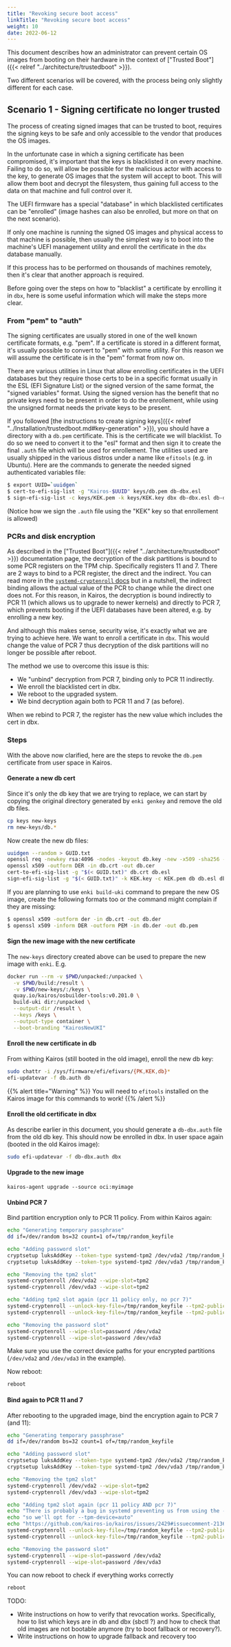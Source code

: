 ```yaml
---
title: "Revoking secure boot access"
linkTitle: "Revoking secure boot access"
weight: 10
date: 2022-06-12
---
```


This document describes how an administrator can prevent certain OS images from
booting on their hardware in the context of ["Trusted Boot"]({{< relref "../architecture/trustedboot" >}}).

Two different scenarios will be covered, with the process being only slightly different for each case.

## Scenario 1 - Signing certificate no longer trusted

The process of creating signed images that can be trusted to boot, requires the
signing keys to be safe and only accessible to the vendor that produces the OS images.

In the unfortunate case in which a signing certificate has been compromised, it's
important that the keys is blacklisted it on every machine.
Failing to do so, will allow be possible for the malicious actor with access to the key,
to generate OS images that the system will accept to boot.
This will allow them boot and decrypt the filesystem, thus gaining full access
to the data on that machine and full control over it.

The UEFI firmware has a special "database" in which blacklisted certificates can
be "enrolled" (image hashes can also be enrolled, but more on that on the next scenario).

If only one machine is running the signed OS images and physical access to that machine is
possible, then usually the simplest way is to boot into the machine's UEFI management utility
and enroll the certificate in the `dbx` database manually. 

If this process has to be performed on thousands of machines remotely, then it's clear
that another approach is required.

Before going over the steps on how to "blacklist" a certificate by enrolling it
in `dbx`, here is some useful information which will make the steps more clear.

### From "pem" to "auth"

The signing certificates are usually stored in one of the well known certificate
formats, e.g. "pem". If a certificate is stored in a different format, it's usually
possible to convert to "pem" with some utility. For this reason we will assume
the certificate is in the "pem" format from now on.

There are various utilities in Linux that allow enrolling certificates in the UEFI
databases but they require those certs to be in a specific format usually in the
ESL (EFI Signature List) or the signed version of the same format, the "signed variables"
format. Using the signed version has the benefit that no private keys need to be present
in order to do the enrollement, while using the unsigned format needs the private
keys to be present.

If you followed [the instructions to create signing keys]({{< relref "../Installation/trustedboot.md#key-generation" >}}), you should have a directory with a `db.pem` certificate. This is the certificate
we will blacklist. To do so we need to convert it to the "esl" format and then
sign it to create the final `.auth` file which will be used for enrollement.
The utilities used are usually shipped in the various distros under a name like `efitools` (e.g. in Ubuntu). Here are the commands to generate the needed signed authenticated variables file:

```bash
$ export UUID=`uuidgen`
$ cert-to-efi-sig-list -g "Kairos-$UUID" keys/db.pem db-dbx.esl
$ sign-efi-sig-list -c keys/KEK.pem -k keys/KEK.key dbx db-dbx.esl db-dbx.auth
```

(Notice how we sign the `.auth` file using the "KEK" key so that enrollement is allowed)

### PCRs and disk encryption

As described in the ["Trusted Boot"]({{< relref "../architecture/trustedboot" >}}) documentation page,
the decryption of the disk partitions is bound to some PCR registers on the TPM chip.
Specifically registers 11 and 7.
There are 2 ways to bind to a PCR register, the direct and the indirect. You can
read more in the [`systemd-cryptenroll` docs](https://www.freedesktop.org/software/systemd/man/latest/systemd-cryptenroll.html#TPM2%20PCRs%20and%20policies) but in a nutshell, the indirect binding
allows the actual value of the PCR to change while the direct one does not.
For this reason, in Kairos, the decryption is bound indirectly to PCR 11 (which allows
us to upgrade to newer kernels) and directly to PCR 7, which prevents booting if
the UEFI databases have been altered, e.g. by enrolling a new key.

And although this makes sense, security wise, it's exactly what we are trying to achieve here. We
want to enroll a certificate in `dbx`. This would change the value of PCR 7 thus
decryption of the disk partitions will no longer be possible after reboot.

The method we use to overcome this issue is this:
- We "unbind" decryption from PCR 7, binding only to PCR 11 indirectly.
- We enroll the blacklisted cert in dbx.
- We reboot to the upgraded system.
- We bind decryption again both to PCR 11 and 7 (as before).

When we rebind to PCR 7, the register has the new value which includes the cert in dbx.

### Steps

With the above now clarified, here are the steps to revoke the `db.pem` certificate from user space in Kairos.

#### Generate a new db cert

Since it's only the db key that we are trying to replace, we can start by copying
the original directory generated by `enki genkey` and remove the old db files.

```bash
cp keys new-keys
rm new-keys/db.*
```

Now create the new db files:

```bash
uuidgen --random > GUID.txt
openssl req -newkey rsa:4096 -nodes -keyout db.key -new -x509 -sha256 -days 3650 -subj "/CN=NewKairosDB/" -out db.crt
openssl x509 -outform DER -in db.crt -out db.cer
cert-to-efi-sig-list -g "$(< GUID.txt)" db.crt db.esl
sign-efi-sig-list -g "$(< GUID.txt)" -k KEK.key -c KEK.pem db db.esl db.auth
```

If you are planning to use `enki build-uki` command to prepare the new OS image,
create the following formats too or the command might complain if they are missing:

```bash
$ openssl x509 -outform der -in db.crt -out db.der
$ openssl x509 -inform DER -outform PEM -in db.der -out db.pem
```

#### Sign the new image with the new certificate

The `new-keys` directory created above can be used to prepare the new image with `enki`. E.g.

```bash
docker run --rm -v $PWD/unpacked:/unpacked \
  -v $PWD/build:/result \
  -v $PWD/new-keys/:/keys \
  quay.io/kairos/osbuilder-tools:v0.201.0 \
  build-uki dir:/unpacked \
  --output-dir /result \
  --keys /keys \
  --output-type container \
  --boot-branding "KairosNewUKI"
```

#### Enroll the new certificate in db

From withing Kairos (still booted in the old image), enroll the new db key:

```bash
sudo chattr -i /sys/firmware/efi/efivars/{PK,KEK,db}*
efi-updatevar -f db.auth db
```

{{% alert title="Warning" %}}
You will need to `efitools` installed on the Kairos image for this commands to work!
{{% /alert %}}

#### Enroll the old certificate in dbx

As describe earlier in this document, you should generate a `db-dbx.auth` file
from the old db key. This should now be enrolled in dbx. In user space again
(booted in the old Kairos image):

```bash
sudo efi-updatevar -f db-dbx.auth dbx
```


#### Upgrade to the new image

```
kairos-agent upgrade --source oci:myimage
```

#### Unbind PCR 7

Bind partition encryption only to PCR 11 policy. From within Kairos again:

```bash
echo "Generating temporary passphrase"
dd if=/dev/random bs=32 count=1 of=/tmp/random_keyfile

echo "Adding password slot"
cryptsetup luksAddKey --token-type systemd-tpm2 /dev/vda2 /tmp/random_keyfile
cryptsetup luksAddKey --token-type systemd-tpm2 /dev/vda3 /tmp/random_keyfile

echo "Removing the tpm2 slot"
systemd-cryptenroll /dev/vda2 --wipe-slot=tpm2
systemd-cryptenroll /dev/vda3 --wipe-slot=tpm2

echo "Adding tpm2 slot again (pcr 11 policy only, no pcr 7)"
systemd-cryptenroll --unlock-key-file=/tmp/random_keyfile --tpm2-public-key=/run/systemd/tpm2-pcr-public-key.pem --tpm2-public-key-pcrs=11 --tpm2-pcrs= --tpm2-signature=/run/systemd/tpm2-pcr-signature.json --tpm2-device-key=/run/systemd/tpm2-srk-public-key.tpm2b_public /dev/vda2
systemd-cryptenroll --unlock-key-file=/tmp/random_keyfile --tpm2-public-key=/run/systemd/tpm2-pcr-public-key.pem --tpm2-public-key-pcrs=11 --tpm2-pcrs= --tpm2-signature=/run/systemd/tpm2-pcr-signature.json --tpm2-device-key=/run/systemd/tpm2-srk-public-key.tpm2b_public /dev/vda3

echo "Removing the password slot"
systemd-cryptenroll --wipe-slot=password /dev/vda2
systemd-cryptenroll --wipe-slot=password /dev/vda3
```

Make sure you use the correct device paths for your encrypted partitions
(`/dev/vda2` and `/dev/vda3` in the example).

Now reboot:

```bash
reboot
```

#### Bind again to PCR 11 and 7

After rebooting to the upgraded image, bind the encryption again to PCR 7 (and 11):


```bash
echo "Generating temporary passphrase"
dd if=/dev/random bs=32 count=1 of=/tmp/random_keyfile

echo "Adding password slot"
cryptsetup luksAddKey --token-type systemd-tpm2 /dev/vda2 /tmp/random_keyfile
cryptsetup luksAddKey --token-type systemd-tpm2 /dev/vda3 /tmp/random_keyfile

echo "Removing the tpm2 slot"
systemd-cryptenroll /dev/vda2 --wipe-slot=tpm2
systemd-cryptenroll /dev/vda3 --wipe-slot=tpm2

echo "Adding tpm2 slot again (pcr 11 policy AND pcr 7)"
echo "There is probably a bug in systemd preventing us from using the --tpm2-device-key"
echo "so we'll opt for --tpm-device=auto"
echo "https://github.com/kairos-io/kairos/issues/2429#issuecomment-2136728261"
systemd-cryptenroll --unlock-key-file=/tmp/random_keyfile --tpm2-public-key=/run/systemd/tpm2-pcr-public-key.pem --tpm2-public-key-pcrs=11 --tpm2-pcrs=7 --tpm2-signature=/run/systemd/tpm2-pcr-signature.json --tpm2-device=auto /dev/vda2
systemd-cryptenroll --unlock-key-file=/tmp/random_keyfile --tpm2-public-key=/run/systemd/tpm2-pcr-public-key.pem --tpm2-public-key-pcrs=11 --tpm2-pcrs=7 --tpm2-signature=/run/systemd/tpm2-pcr-signature.json --tpm2-device=auto /dev/vda3

echo "Removing the password slot"
systemd-cryptenroll --wipe-slot=password /dev/vda2
systemd-cryptenroll --wipe-slot=password /dev/vda3
```

You can now reboot to check if everything works correctly

```bash
reboot
```

TODO:
- Write instructions on how to verify that revocation works. Specifically,
how to list which keys are in db and dbx (sbctl ?) and how to check that old images
are not bootable anymore (try to boot fallback or recovery?).
- Write instructions on how to upgrade fallback and recovery too
